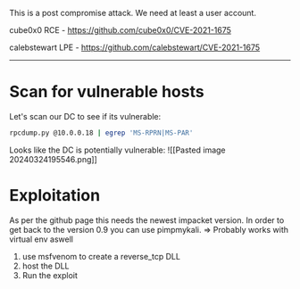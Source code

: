 This is a post compromise attack. We need at least a user account.

cube0x0 RCE - https://github.com/cube0x0/CVE-2021-1675

calebstewart LPE - https://github.com/calebstewart/CVE-2021-1675

---

# Scan for vulnerable hosts

Let's scan our DC to see if its vulnerable:
```bash
rpcdump.py @10.0.0.18 | egrep 'MS-RPRN|MS-PAR'
```

Looks like the DC is potentially vulnerable:
![[Pasted image 20240324195546.png]]

# Exploitation

As per the github page this needs the newest impacket version.
In order to get back to the version 0.9 you can use pimpmykali.
=> Probably works with virtual env aswell

1. use msfvenom to create a reverse_tcp DLL
2. host the DLL
3. Run the exploit